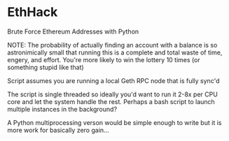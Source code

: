 # EthHack
Brute Force Ethereum Addresses with Python

NOTE: The probability of actually finding an account with a balance is so astronimically small that running this is a complete and total waste of time, engery, and effort. You're more likely to win the lottery 10 times (or something stupid like that)

Script assumes you are running a local Geth RPC node that is fully sync'd

The script is single threaded so ideally you'd want to run it 2-8x per CPU core and let the system handle the rest. Perhaps a bash script to launch multiple instances in the background?

A Python multiprocessing verson would be simple enough to write but it is more work for basically zero gain...
